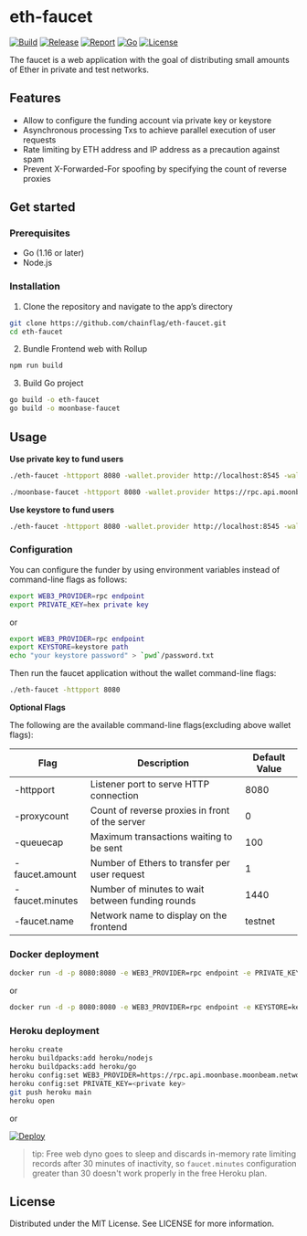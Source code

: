 # eth-faucet

[![Build](https://github.com/chainflag/eth-faucet/workflows/Go/badge.svg)](https://github.com/chainflag/eth-faucet/actions?query=workflow%3AGo)
[![Release](https://img.shields.io/github/v/release/chainflag/eth-faucet)](https://github.com/chainflag/eth-faucet/releases)
[![Report](https://goreportcard.com/badge/github.com/chainflag/eth-faucet)](https://goreportcard.com/report/github.com/chainflag/eth-faucet)
[![Go](https://img.shields.io/github/go-mod/go-version/chainflag/eth-faucet)](https://go.dev/)
[![License](https://img.shields.io/github/license/chainflag/eth-faucet)](https://github.com/chainflag/eth-faucet/blob/main/LICENSE)

The faucet is a web application with the goal of distributing small amounts of Ether in private and test networks.

## Features

* Allow to configure the funding account via private key or keystore
* Asynchronous processing Txs to achieve parallel execution of user requests
* Rate limiting by ETH address and IP address as a precaution against spam
* Prevent X-Forwarded-For spoofing by specifying the count of reverse proxies

## Get started

### Prerequisites

* Go (1.16 or later)
* Node.js

### Installation

1. Clone the repository and navigate to the app’s directory
```bash
git clone https://github.com/chainflag/eth-faucet.git
cd eth-faucet
```

2. Bundle Frontend web with Rollup
```bash
npm run build
```

3. Build Go project 
```bash
go build -o eth-faucet
go build -o moonbase-faucet
```

## Usage

**Use private key to fund users**

```bash
./eth-faucet -httpport 8080 -wallet.provider http://localhost:8545 -wallet.privkey privkey
```

```bash
./moonbase-faucet -httpport 8080 -wallet.provider https://rpc.api.moonbase.moonbeam.network -wallet.privkey <privkey>
```

**Use keystore to fund users**

```bash
./eth-faucet -httpport 8080 -wallet.provider http://localhost:8545 -wallet.keyjson keystore -wallet.keypass password.txt
```

### Configuration

You can configure the funder by using environment variables instead of command-line flags as follows:
```bash
export WEB3_PROVIDER=rpc endpoint
export PRIVATE_KEY=hex private key
```

or

```bash
export WEB3_PROVIDER=rpc endpoint
export KEYSTORE=keystore path
echo "your keystore password" > `pwd`/password.txt
```

Then run the faucet application without the wallet command-line flags:
```bash
./eth-faucet -httpport 8080
```

**Optional Flags**

The following are the available command-line flags(excluding above wallet flags):

| Flag           | Description                                      | Default Value
| -------------- | ------------------------------------------------ | -------------
| -httpport      | Listener port to serve HTTP connection           | 8080
| -proxycount    | Count of reverse proxies in front of the server  | 0
| -queuecap      | Maximum transactions waiting to be sent          | 100
| -faucet.amount | Number of Ethers to transfer per user request    | 1
| -faucet.minutes| Number of minutes to wait between funding rounds | 1440
| -faucet.name   | Network name to display on the frontend          | testnet

### Docker deployment

```bash
docker run -d -p 8080:8080 -e WEB3_PROVIDER=rpc endpoint -e PRIVATE_KEY=hex private key chainflag/eth-faucet:1.1.0
```

or

```bash
docker run -d -p 8080:8080 -e WEB3_PROVIDER=rpc endpoint -e KEYSTORE=keystore path -v `pwd`/keystore:/app/keystore -v `pwd`/password.txt:/app/password.txt chainflag/eth-faucet:1.1.0
```

### Heroku deployment

```bash
heroku create
heroku buildpacks:add heroku/nodejs
heroku buildpacks:add heroku/go
heroku config:set WEB3_PROVIDER=https://rpc.api.moonbase.moonbeam.network
heroku config:set PRIVATE_KEY=<private key>
git push heroku main
heroku open
```

or

[![Deploy](https://www.herokucdn.com/deploy/button.png)](https://heroku.com/deploy)

> tip: Free web dyno goes to sleep and discards in-memory rate limiting records after 30 minutes of inactivity, so `faucet.minutes` configuration greater than 30 doesn't work properly in the free Heroku plan.

## License

Distributed under the MIT License. See LICENSE for more information.
